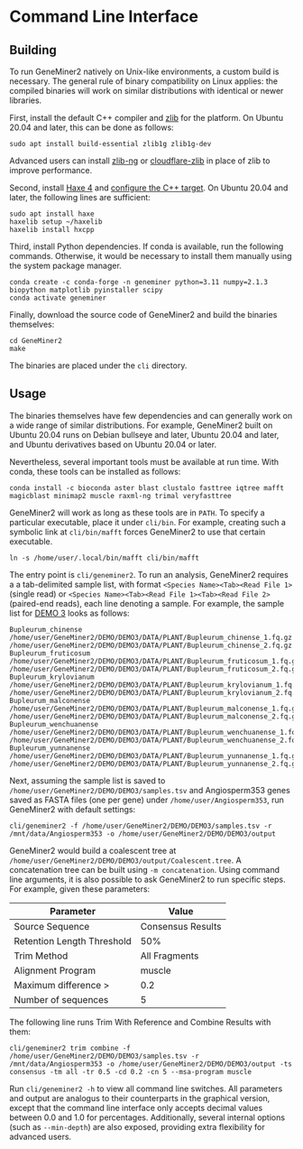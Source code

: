 # Command Line Interface

## Building

To run GeneMiner2 natively on Unix-like environments, a custom build is necessary. The general rule of binary compatibility on Linux applies: the compiled binaries will work on similar distributions with identical or newer libraries.

First, install the default C++ compiler and [zlib](https://zlib.net/) for the platform. On Ubuntu 20.04 and later, this can be done as follows:

```
sudo apt install build-essential zlib1g zlib1g-dev
```

Advanced users can install [zlib-ng](https://github.com/zlib-ng/zlib-ng) or [cloudflare-zlib](https://github.com/cloudflare/zlib) in place of zlib to improve performance.

Second, install [Haxe 4](https://haxe.org/) and [configure the C++ target](https://haxe.org/manual/target-cpp-getting-started.html). On Ubuntu 20.04 and later, the following lines are sufficient:

```
sudo apt install haxe
haxelib setup ~/haxelib
haxelib install hxcpp
```

Third, install Python dependencies. If conda is available, run the following commands. Otherwise, it would be necessary to install them manually using the system package manager.

```
conda create -c conda-forge -n geneminer python=3.11 numpy=2.1.3 biopython matplotlib pyinstaller scipy
conda activate geneminer
```

Finally, download the source code of GeneMiner2 and build the binaries themselves:

```
cd GeneMiner2
make
```

The binaries are placed under the `cli` directory.

## Usage

The binaries themselves have few dependencies and can generally work on a wide range of similar distributions. For example, GeneMiner2 built on Ubuntu 20.04 runs on Debian bullseye and later, Ubuntu 20.04 and later, and Ubuntu derivatives based on Ubuntu 20.04 or later.

Nevertheless, several important tools must be available at run time. With conda, these tools can be installed as follows:

```
conda install -c bioconda aster blast clustalo fasttree iqtree mafft magicblast minimap2 muscle raxml-ng trimal veryfasttree
```

GeneMiner2 will work as long as these tools are in `PATH`. To specify a particular executable, place it under `cli/bin`. For example, creating such a symbolic link at `cli/bin/mafft` forces GeneMiner2 to use that certain executable.

```
ln -s /home/user/.local/bin/mafft cli/bin/mafft
```

The entry point is `cli/geneminer2`. To run an analysis, GeneMiner2 requires a a tab-delimited sample list, with format `<Species Name><Tab><Read File 1>` (single read) or `<Species Name><Tab><Read File 1><Tab><Read File 2>` (paired-end reads), each line denoting a sample. For example, the sample list for [DEMO 3](../../DEMO/DEMO3/DEMO3.md) looks as follows:

```
Bupleurum_chinense	/home/user/GeneMiner2/DEMO/DEMO3/DATA/PLANT/Bupleurum_chinense_1.fq.gz	/home/user/GeneMiner2/DEMO/DEMO3/DATA/PLANT/Bupleurum_chinense_2.fq.gz
Bupleurum_fruticosum	/home/user/GeneMiner2/DEMO/DEMO3/DATA/PLANT/Bupleurum_fruticosum_1.fq.gz	/home/user/GeneMiner2/DEMO/DEMO3/DATA/PLANT/Bupleurum_fruticosum_2.fq.gz
Bupleurum_krylovianum	/home/user/GeneMiner2/DEMO/DEMO3/DATA/PLANT/Bupleurum_krylovianum_1.fq.gz	/home/user/GeneMiner2/DEMO/DEMO3/DATA/PLANT/Bupleurum_krylovianum_2.fq.gz
Bupleurum_malconense	/home/user/GeneMiner2/DEMO/DEMO3/DATA/PLANT/Bupleurum_malconense_1.fq.gz	/home/user/GeneMiner2/DEMO/DEMO3/DATA/PLANT/Bupleurum_malconense_2.fq.gz
Bupleurum_wenchuanense	/home/user/GeneMiner2/DEMO/DEMO3/DATA/PLANT/Bupleurum_wenchuanense_1.fq.gz	/home/user/GeneMiner2/DEMO/DEMO3/DATA/PLANT/Bupleurum_wenchuanense_2.fq.gz
Bupleurum_yunnanense	/home/user/GeneMiner2/DEMO/DEMO3/DATA/PLANT/Bupleurum_yunnanense_1.fq.gz	/home/user/GeneMiner2/DEMO/DEMO3/DATA/PLANT/Bupleurum_yunnanense_2.fq.gz
```

Next, assuming the sample list is saved to `/home/user/GeneMiner2/DEMO/DEMO3/samples.tsv` and Angiosperm353 genes saved as FASTA files (one per gene) under `/home/user/Angiosperm353`, run GeneMiner2 with default settings:

```
cli/geneminer2 -f /home/user/GeneMiner2/DEMO/DEMO3/samples.tsv -r /mnt/data/Angiosperm353 -o /home/user/GeneMiner2/DEMO/DEMO3/output
```

GeneMiner2 would build a coalescent tree at `/home/user/GeneMiner2/DEMO/DEMO3/output/Coalescent.tree`. A concatenation tree can be built using `-m concatenation`. Using command line arguments, it is also possible to ask GeneMiner2 to run specific steps. For example, given these parameters:

| Parameter                  | Value             |
| -------------------------- | ----------------- |
| Source Sequence            | Consensus Results |
| Retention Length Threshold | 50%               |
| Trim Method                | All Fragments     |
| Alignment Program          | muscle            |
| Maximum difference >       | 0.2               |
| Number of sequences        | 5                 |

The following line runs Trim With Reference and Combine Results with them:

```
cli/geneminer2 trim combine -f /home/user/GeneMiner2/DEMO/DEMO3/samples.tsv -r /mnt/data/Angiosperm353 -o /home/user/GeneMiner2/DEMO/DEMO3/output -ts consensus -tm all -tr 0.5 -cd 0.2 -cn 5 --msa-program muscle
```

Run `cli/geneminer2 -h` to view all command line switches. All parameters and output are analogus to their counterparts in the graphical version, except that the command line interface only accepts decimal values between 0.0 and 1.0 for percentages. Additionally, several internal options (such as `--min-depth`) are also exposed, providing extra flexibility for advanced users.
